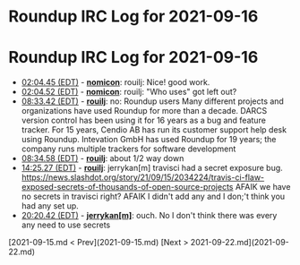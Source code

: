 # Roundup IRC Log for 2021-09-16 #
# Roundup IRC Log for 2021-09-16
* <a href="#02:04.45" id="02:04.45">02:04.45 (EDT)</a> - __[nomicon](https://github.com/nomicon)__: rouilj: Nice! good work.
* <a href="#02:04.52" id="02:04.52">02:04.52 (EDT)</a> - __[nomicon](https://github.com/nomicon)__: rouilj: "Who uses" got left out?
* <a href="#08:33.42" id="08:33.42">08:33.42 (EDT)</a> - __[rouilj](https://github.com/rouilj)__: no: Roundup users  Many different projects and organizations have used Roundup for more than a decade. DARCS version control has been using it for 16 years as a bug and feature tracker. For 15 years, Cendio AB has run its customer support help desk using Roundup. Intevation GmbH has used Roundup for 19 years; the company  runs multiple trackers for software development
* <a href="#08:34.58" id="08:34.58">08:34.58 (EDT)</a> - __[rouilj](https://github.com/rouilj)__: about 1/2 way down
* <a href="#14:25.27" id="14:25.27">14:25.27 (EDT)</a> - __[rouilj](https://github.com/rouilj)__: jerrykan[m] travisci had a secret exposure bug. <https://news.slashdot.org/story/21/09/15/2034224/travis-ci-flaw-exposed-secrets-of-thousands-of-open-source-projects> AFAIK we have no secrets in travisci right? AFAIK I didn't add any and I don;'t think you had any set up.
* <a href="#20:20.42" id="20:20.42">20:20.42 (EDT)</a> - __[jerrykan[m]](https://github.com/jerrykan[m])__: ouch. No I don't think there was every any need to use secrets

<div class="inpage-footer">
[2021-09-15.md < Prev](2021-09-15.md)
[Next > 2021-09-22.md](2021-09-22.md)
</div>
